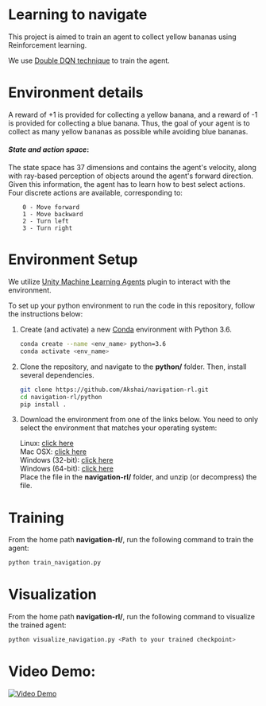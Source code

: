 # Learning to navigate
This project is aimed to train an agent to collect yellow bananas using Reinforcement learning.

We use [Double DQN technique](https://arxiv.org/abs/1509.06461) to train the agent.

# Environment details

A reward of +1 is provided for collecting a yellow banana, and a reward of -1 is provided for collecting a blue banana. Thus, the goal of your agent is to collect as many yellow bananas as possible while avoiding blue bananas.

#### *State and action space*:

The state space has 37 dimensions and contains the agent's velocity, along with ray-based perception of objects around the agent's forward direction. Given this information, the agent has to learn how to best select actions. Four discrete actions are available, corresponding to:

        0 - Move forward 
        1 - Move backward
        2 - Turn left
        3 - Turn right



# Environment Setup

We utilize [Unity Machine Learning Agents](https://github.com/Unity-Technologies/ml-agents) plugin to interact with the environment. 

To set up your python environment to run the code in this repository, follow the instructions below:

1. Create (and activate) a new [Conda](https://docs.anaconda.com/anaconda/install/) environment with Python 3.6.

    ```bash
    conda create --name <env_name> python=3.6
    conda activate <env_name>
    ```


2. Clone the repository, and navigate to the **python/** folder. Then, install several dependencies.

    ```bash
    git clone https://github.com/Akshai/navigation-rl.git
    cd navigation-rl/python
    pip install .
    ```
    
    
3.  Download the environment from one of the links below. You need to only select the environment that matches your operating system:

    Linux: [click here](https://s3-us-west-1.amazonaws.com/udacity-drlnd/P1/Banana/Banana_Linux.zip) <br />
    Mac OSX: [click here](https://s3-us-west-1.amazonaws.com/udacity-drlnd/P1/Banana/Banana.app.zip)<br />
    Windows (32-bit): [click here](https://s3-us-west-1.amazonaws.com/udacity-drlnd/P1/Banana/Banana_Windows_x86.zip)<br />
    Windows (64-bit): [click here](https://s3-us-west-1.amazonaws.com/udacity-drlnd/P1/Banana/Banana_Windows_x86_64.zip)<br />
    Place the file in the **navigation-rl/** folder, and unzip (or decompress) the file.

# Training

From the home path **navigation-rl/**, run the following command to train the agent:

```bash
python train_navigation.py
```

# Visualization

From the home path **navigation-rl/**, run the following command to visualize the trained agent:

```bash
python visualize_navigation.py <Path to your trained checkpoint>
```

# Video Demo: <br />
[![Video Demo](https://img.youtube.com/vi/X4UUIjYRwLA/0.jpg)](https://www.youtube.com/watch?v=X4UUIjYRwLA)





